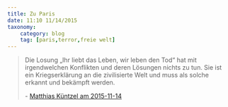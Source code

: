```yaml
---
title: Zu Paris
date: 11:10 11/14/2015
taxonomy:
    category: blog
    tag: [paris,terror,freie welt]
---
```


<blockquote><p>Die Losung „Ihr liebt das Leben, wir leben den Tod“ hat mit irgendwelchen Konflikten und deren Lösungen nichts zu tun. Sie ist ein Kriegserklärung an die zivilisierte Welt und muss als solche erkannt und bekämpft werden.</p>
<p> - <a href="http://www.matthiaskuentzel.de/contents/die-lehre-aus-paris-selbstmordattentate-aechten">Matthias Küntzel am 2015-11-14</a></p></blockquote>

